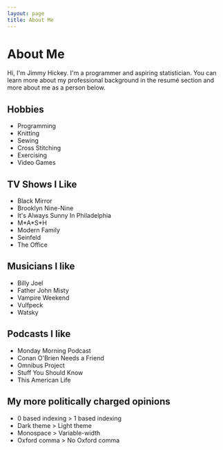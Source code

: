 ```yaml
---
layout: page
title: About Me
---
```


# About Me

Hi, I'm Jimmy Hickey. I'm a programmer and aspiring statistician. You can learn more about my professional background 
in the resumé section and more about me as a person below.

<!--
* Do not remove this line (it will not be displayed)
{:toc}
-->

## Hobbies
* Programming
* Knitting
* Sewing
* Cross Stitching
* Exercising
* Video Games

## TV Shows I Like
* Black Mirror
* Brooklyn Nine-Nine
* It's Always Sunny In Philadelphia
* M\*A\*S\*H
* Modern Family
* Seinfeld
* The Office


## Musicians I like
* Billy Joel
* Father John Misty
* Vampire Weekend
* Vulfpeck
* Watsky

## Podcasts I like
* Monday Morning Podcast
* Conan O'Brien Needs a Friend
* Omnibus Project
* Stuff You Should Know
* This American Life

## My more politically charged opinions
* 0 based indexing > 1 based indexing
* Dark theme > Light theme
* Monospace > Variable-width
* Oxford comma > No Oxford comma